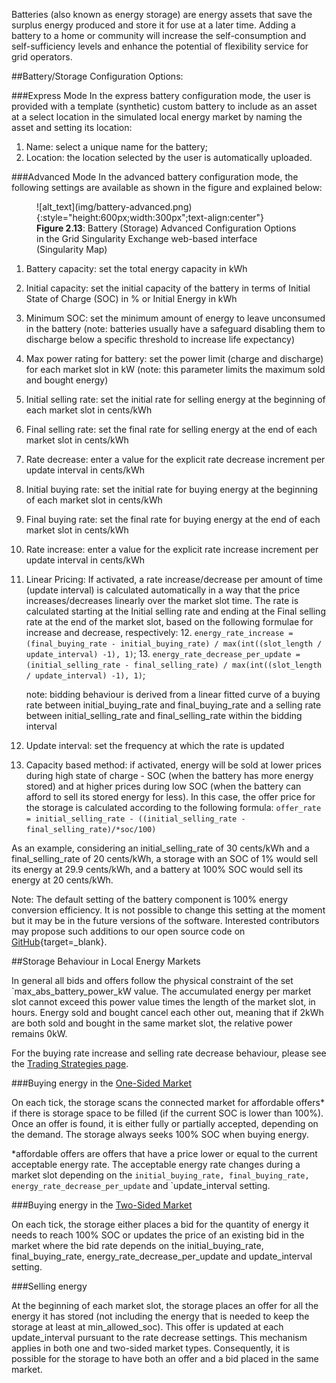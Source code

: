 Batteries (also known as energy storage) are energy assets that save the surplus energy produced and store it for use at a later time. Adding a battery to a home or community will increase the self-consumption and self-sufficiency levels and enhance the potential of flexibility service for grid operators.

##Battery/Storage Configuration Options:

###Express Mode
In the express battery configuration mode, the user is provided with a template (synthetic) custom battery to include as an asset at a select location in the simulated local energy market by naming the asset and setting its location:

1. Name: select a unique name for the battery;
2. Location: the location selected by the user is automatically uploaded.

###Advanced Mode
In the advanced battery configuration mode, the following settings are available as shown in the figure and explained below:

<figure markdown>
  ![alt_text](img/battery-advanced.png){:style="height:600px;width:300px";text-align:center"}
  <figcaption><b>Figure 2.13</b>: Battery (Storage) Advanced Configuration Options in the Grid Singularity Exchange web-based interface (Singularity Map)
</figcaption>
</figure>

1. Battery capacity: set the total energy capacity in kWh
2. Initial capacity: set the initial capacity of the battery in terms of Initial State of Charge (SOC) in % or Initial Energy in kWh
3. Minimum SOC: set the minimum amount of energy to leave unconsumed in the battery (note: batteries usually have a safeguard disabling them to discharge below a specific threshold to increase life expectancy)
4. Max power rating for battery: set the power limit (charge and discharge) for each market slot in kW (note: this parameter limits the maximum sold and bought energy)
5. Initial selling rate: set the initial  rate for selling energy at the beginning of each market slot in cents/kWh
6. Final selling rate: set the final rate for selling energy at the end of each market slot in cents/kWh
7. Rate decrease: enter a value for the explicit rate decrease increment per update interval in cents/kWh
8. Initial buying rate: set the initial rate for buying energy at the beginning of each market slot in cents/kWh
9. Final buying rate: set the final rate for buying energy at the end of each market slot in cents/kWh
10. Rate increase: enter a value for the explicit rate increase increment per update interval in cents/kWh
11. Linear Pricing: If activated, a rate increase/decrease per amount of time (update interval) is calculated automatically in a way that the price increases/decreases linearly over the market slot time. The rate is calculated starting at the Initial selling rate and ending at the Final selling rate at the end of the market slot, based on the following formulae for increase and decrease, respectively:
    12. `energy_rate_increase = (final_buying_rate - initial_buying_rate) / max(int((slot_length / update_interval) -1), 1)`;
    13. `energy_rate_decrease_per_update = (initial_selling_rate - final_selling_rate) / max(int((slot_length / update_interval) -1), 1)`;

    note: bidding behaviour is derived from a linear fitted curve of a buying rate between initial_buying_rate and final_buying_rate and a selling rate between initial_selling_rate and final_selling_rate within the bidding interval
12. Update interval: set the frequency at which the rate is updated
13. Capacity based method: if activated, energy will be sold at lower prices during high state of charge - SOC (when the battery has more energy stored) and at higher prices during low SOC (when the battery can afford to sell its stored energy for less). In this case, the offer price for the storage is calculated according to the following formula: `offer_rate = initial_selling_rate - ((initial_selling_rate - final_selling_rate)/*soc/100)`

As an example, considering an initial_selling_rate of 30 cents/kWh and a final_selling_rate of 20 cents/kWh, a storage with an SOC of 1% would sell its energy at 29.9 cents/kWh, and a battery at 100% SOC would sell its energy at 20 cents/kWh.

Note: The default setting of the battery component is 100% energy conversion efficiency.  It is not possible to change this setting at the moment but it may be in the future versions of the software. Interested contributors may propose such additions to our open source code on [GitHub](https://github.com/gridsingularity/gsy-e){target=_blank}.

##Storage Behaviour in Local Energy Markets

In general all bids and offers follow the physical constraint of the set `max_abs_battery_power_kW value. The accumulated energy per market slot cannot exceed this power value times the length of the market slot, in hours. Energy sold and bought cancel each other out, meaning that if 2kWh are both sold and bought in the same market slot, the relative power remains 0kW.

For the buying rate increase and selling rate decrease behaviour, please see the [Trading Strategies page](default-trading-strategy.md).

###Buying energy in the [One-Sided Market](one-sided-pay-as-offer.md)

On each tick, the storage scans the connected market for affordable offers* if there is storage space to be filled (if the current SOC is lower than 100%). Once an offer is found, it is either fully or partially accepted, depending on the demand. The storage always seeks 100% SOC when buying energy.

*affordable offers are offers that have a price lower or equal to the current acceptable energy rate. The acceptable energy rate changes during a market slot depending on the `initial_buying_rate, final_buying_rate, energy_rate_decrease_per_update` and `update_interval setting.

###Buying energy in the [Two-Sided Market](two-sided-pay-as-bid.md)

On each tick, the storage either places a bid for the quantity of energy it needs to reach 100% SOC or updates the price of an existing bid in the market where the bid rate depends on the initial_buying_rate, final_buying_rate, energy_rate_decrease_per_update and update_interval setting.

###Selling energy

At the beginning of each market slot, the storage places an offer for all the energy it has stored (not including the energy that is needed to keep the storage at least at min_allowed_soc). This offer is updated at each update_interval pursuant to the rate decrease settings. This mechanism applies in both one and two-sided market types. Consequently, it is possible for the storage to have both an offer and a bid placed in the same market.
